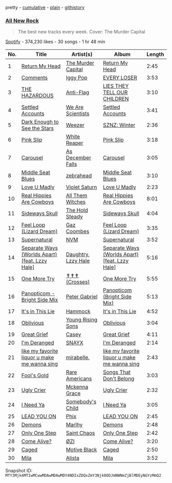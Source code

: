 pretty - [cumulative](/playlists/cumulative/37i9dQZF1DWZryfp6NSvtz.md) - [plain](/playlists/plain/37i9dQZF1DWZryfp6NSvtz) - [githistory](https://github.githistory.xyz/mackorone/spotify-playlist-archive/blob/main/playlists/plain/37i9dQZF1DWZryfp6NSvtz)

### [All New Rock](https://open.spotify.com/playlist/37i9dQZF1DWZryfp6NSvtz)

> The best new tracks every week\. Cover: The Murder Capital

[Spotify](https://open.spotify.com/user/spotify) - 374,230 likes - 30 songs - 1 hr 48 min

| No. | Title | Artist(s) | Album | Length |
|---|---|---|---|---|
| 1 | [Return My Head](https://open.spotify.com/track/7hbvq2vHYcYTgRs2tJgiel) | [The Murder Capital](https://open.spotify.com/artist/18M7pJRsgFVjEBZ5ufmJAp) | [Return My Head](https://open.spotify.com/album/7268G8ZBtoLP1tU5y4FtBW) | 2:45 |
| 2 | [Comments](https://open.spotify.com/track/59QajhlzAmlJ1wIRwzLxv8) | [Iggy Pop](https://open.spotify.com/artist/33EUXrFKGjpUSGacqEHhU4) | [EVERY LOSER](https://open.spotify.com/album/62VSZ71LvrUh1VoSuPgzXd) | 3:53 |
| 3 | [THE HAZARDOUS](https://open.spotify.com/track/0BgGgwBhHx7j7IiqShMCj8) | [Anti\-Flag](https://open.spotify.com/artist/30sqtiTKIb1oDve0SdYayT) | [LIES THEY TELL OUR CHILDREN](https://open.spotify.com/album/2BM1TbbHbKLqcKmrmqS2aQ) | 3:10 |
| 4 | [Settled Accounts](https://open.spotify.com/track/00yPQxPinyr2Ofvuvu2jXs) | [We Are Scientists](https://open.spotify.com/artist/35YNL4wwv11ZkmeWWL51y7) | [Settled Accounts](https://open.spotify.com/album/40vmturVgi5PpqT5O0Ultv) | 3:41 |
| 5 | [Dark Enough to See the Stars](https://open.spotify.com/track/2qp9ar5F0369WhoBgEZfZF) | [Weezer](https://open.spotify.com/artist/3jOstUTkEu2JkjvRdBA5Gu) | [SZNZ: Winter](https://open.spotify.com/album/2WJsNhU7H0rZQzWdMVQ4NV) | 2:36 |
| 6 | [Pink Slip](https://open.spotify.com/track/3YBTXrTpqriGWqN5CCFa2A) | [White Reaper](https://open.spotify.com/artist/75klPfIVnyYcyEGaicRUSF) | [Pink Slip](https://open.spotify.com/album/6r2hPvEtuwEbBAOPySoxMu) | 3:18 |
| 7 | [Carousel](https://open.spotify.com/track/3ye4K0Wa24jqnSCPDY1OzT) | [As December Falls](https://open.spotify.com/artist/7Atp614yT56v9XrlqZryzX) | [Carousel](https://open.spotify.com/album/5elvn4fS1S65dAaMSR3V9o) | 3:05 |
| 8 | [Middle Seat Blues](https://open.spotify.com/track/4HJJyFnQKbGwPYpWCuhGqv) | [zebrahead](https://open.spotify.com/artist/6SiyKSeJo6gcsS2NvuAbsl) | [Middle Seat Blues](https://open.spotify.com/album/1CyQE3ghzFgt9RBF1Ga6R4) | 3:10 |
| 9 | [Love U Madly](https://open.spotify.com/track/5zVGq0b78Ji23A4N73FTgz) | [Violet Saturn](https://open.spotify.com/artist/3x8Zm0WBMUymTl7cCAz7Zi) | [Love U Madly](https://open.spotify.com/album/1YfnOrebkPsdnglMBP4ET3) | 2:23 |
| 10 | [Real Hippies Are Cowboys](https://open.spotify.com/track/1W0jtNJnnjN6rD1aw4dG5T) | [All Them Witches](https://open.spotify.com/artist/29Wmfm1CojrjQ3aQP0FI65) | [Real Hippies Are Cowboys](https://open.spotify.com/album/2kK6AdpSC70GUh1BvTECeH) | 8:01 |
| 11 | [Sideways Skull](https://open.spotify.com/track/4aedHyQVAkz1mFuGi0CvI3) | [The Hold Steady](https://open.spotify.com/artist/3qkZBMz5JgmRN9u5wwhRC6) | [Sideways Skull](https://open.spotify.com/album/11RiV8n3ChtycvreafOaX3) | 4:04 |
| 12 | [Feel Loop \(Lizard Dream\)](https://open.spotify.com/track/5BGuOjWozeohPYPregnhIU) | [Gaz Coombes](https://open.spotify.com/artist/6ho33Vt1tjZyf8m7Z5NZhx) | [Feel Loop \(Lizard Dream\)](https://open.spotify.com/album/0hcjjN6bJHomC3emg1oxP9) | 3:35 |
| 13 | [Supernatural](https://open.spotify.com/track/04Ndcc1318s9s9gRGGlrQo) | [NVM](https://open.spotify.com/artist/3DkHOBTtRZIj7m2aF42rtC) | [Supernatural](https://open.spotify.com/album/61yrnIQNoSMirv6gadFV6W) | 3:52 |
| 14 | [Separate Ways \(Worlds Apart\) \[feat\. Lzzy Hale\]](https://open.spotify.com/track/1H0HP2mqLRJtgfYisSEDWo) | [Daughtry](https://open.spotify.com/artist/5P5FTygHyx2G57oszR3Wot), [Lzzy Hale](https://open.spotify.com/artist/3Nbau9SoiH72jmJdUTqjOY) | [Separate Ways \(Worlds Apart\) \[feat\. Lzzy Hale\]](https://open.spotify.com/album/6q3H4YDdXRgKmXeNEdECrQ) | 5:16 |
| 15 | [One More Try](https://open.spotify.com/track/3jDjO5Jj80E2CIpdOZVTmr) | [✝✝✝ \(Crosses\)](https://open.spotify.com/artist/3gPZCcrc8KG2RuVl3rtbQ2) | [One More Try](https://open.spotify.com/album/3Ye3GCh91kyVDaA3qsmYaO) | 5:55 |
| 16 | [Panopticom \- Bright Side Mix](https://open.spotify.com/track/0DpMQVZpl0bsIlFbm5CS7V) | [Peter Gabriel](https://open.spotify.com/artist/7C4sUpWGlTy7IANjruj02I) | [Panopticom \(Bright Side Mix\)](https://open.spotify.com/album/3vMQQGbY67Sj77bD6dT8zt) | 5:13 |
| 17 | [It's in This Lie](https://open.spotify.com/track/2yM9zHSRLttPrXB3kj27sz) | [Hammock](https://open.spotify.com/artist/0VOR7Ie9xUSb45fzIIVJQ1) | [It's in This Lie](https://open.spotify.com/album/0obX7eNb4IKitpD4d9md4N) | 4:52 |
| 18 | [Oblivious](https://open.spotify.com/track/7je9QhqPx6emqE0e9Tgz14) | [Young Rising Sons](https://open.spotify.com/artist/6ZUjdwG0NvY6MT7vvmluhV) | [Oblivious](https://open.spotify.com/album/5UkU5F6IrBh8So6BSjRm9g) | 3:04 |
| 19 | [Great Grief](https://open.spotify.com/track/56gsIFy0ZHmmD9aP8oyW8Y) | [Casey](https://open.spotify.com/artist/7KqVvL7NOdUWyQg2B63cck) | [Great Grief](https://open.spotify.com/album/06tHEFc4lfNhfJaZLEYHD0) | 4:11 |
| 20 | [I'm Deranged](https://open.spotify.com/track/1lCS3D0iuE4nLXhXHT2iuq) | [SNAYX](https://open.spotify.com/artist/4kQgsrHUSc9IjuwWP30gf0) | [I'm Deranged](https://open.spotify.com/album/1BUW63sCkPSEKNadYTAAsH) | 2:14 |
| 21 | [like my favorite liquor u make me wanna sing](https://open.spotify.com/track/2iEKK9XqlW5UdkP2MjsIAq) | [mirabelle.](https://open.spotify.com/artist/5TMUjYIR8pxt2p1JIJeEl0) | [like my favorite liquor u make me wanna sing](https://open.spotify.com/album/1vpZ7wfQSoYz2C88mpZlas) | 2:43 |
| 22 | [Fool's Gold](https://open.spotify.com/track/5zH7OORpJSL6rM9JNlFhn5) | [Rare Americans](https://open.spotify.com/artist/0e5Rda7VQAY786739xp0Jt) | [Songs That Don't Belong](https://open.spotify.com/album/78G4G2UaOnJm2PZxWUqIna) | 3:03 |
| 23 | [Ugly Crier](https://open.spotify.com/track/6duh2S2a8bVSzoFXJoJUFR) | [Mckenna Grace](https://open.spotify.com/artist/1ZjXhESKpjsv31L7ykuJBE) | [Ugly Crier](https://open.spotify.com/album/1gI5fU6JlZXE0umN1sBOtn) | 2:32 |
| 24 | [I Need Ya](https://open.spotify.com/track/5BYoZQEbn9MO3RrMUSV4DD) | [Somebody's Child](https://open.spotify.com/artist/5b84ozqhKiJG9LN1IjVac1) | [I Need Ya](https://open.spotify.com/album/3DIpkDJyTlnQWH9ToRjjtm) | 3:05 |
| 25 | [LEAD YOU ON](https://open.spotify.com/track/17DrRRiFoeTE0McHtOwzTC) | [Phix](https://open.spotify.com/artist/0B114ZpJddB3jl8AHu4OKT) | [LEAD YOU ON](https://open.spotify.com/album/6QCDoOyYsvsnRKGdDg2vP2) | 2:45 |
| 26 | [Demons](https://open.spotify.com/track/6wutTj9i8zc0SvXIYlW5KC) | [Marlhy](https://open.spotify.com/artist/1fvH6NeNDohKGKwvRiebRA) | [Demons](https://open.spotify.com/album/3ZRHPpXuKK4jy06NP2ABYD) | 2:48 |
| 27 | [Only One Step](https://open.spotify.com/track/39BDYcqHkYN16G237UD6WF) | [Saint Chaos](https://open.spotify.com/artist/6OE6isNAneV3vtdxKih5fg) | [Only One Step](https://open.spotify.com/album/6EdtXXoIdur2N8Ztn3YKND) | 2:42 |
| 28 | [Come Alive?](https://open.spotify.com/track/6KOC9bdVSSA6cgEUrbL8w4) | [ØZI](https://open.spotify.com/artist/7Icsejk4pdIhkq2KO5A0jD) | [Come Alive?](https://open.spotify.com/album/3xiGhW93GUR8Adu8uyj9Vu) | 3:20 |
| 29 | [Caged](https://open.spotify.com/track/1L0DVW45737wOz2ZHtyW1f) | [Motive Black](https://open.spotify.com/artist/1cCTbyI3umMlxOoqjt7uDw) | [Caged](https://open.spotify.com/album/1dvcgsuto4m045eU8J1kwX) | 2:50 |
| 30 | [Mila](https://open.spotify.com/track/056dvY5rb0yTZZlBjTUeEM) | [Alista](https://open.spotify.com/artist/61hCos6hISn5le08kOOkIc) | [Mila](https://open.spotify.com/album/3mDJZTUwYX5EHf0C3a2Be5) | 3:52 |

Snapshot ID: `MTY3Mjk4MTIwMCwwMDAwMDAwMDY4NDIxZDQxZmY3Njk0ODJmNWNmZjBlMDEyNGYzMmQ2`
